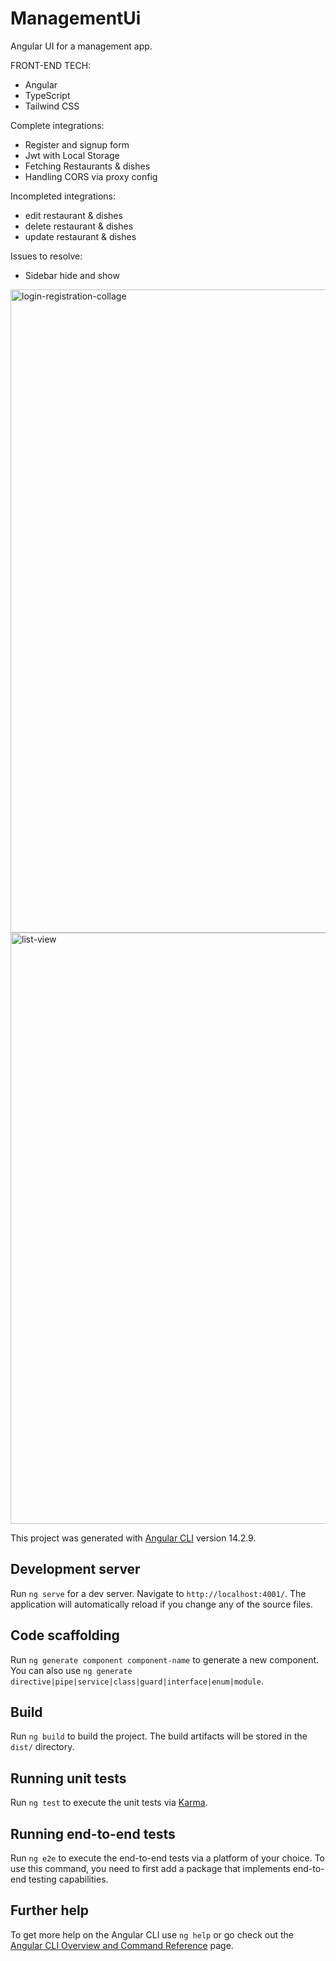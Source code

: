 # ManagementUi

Angular UI for a management app.

FRONT-END TECH:
- Angular
- TypeScript
- Tailwind CSS

Complete integrations:
- Register and signup form
- Jwt with Local Storage
- Fetching Restaurants & dishes
- Handling CORS via proxy config

Incompleted integrations:
- edit restaurant & dishes
- delete restaurant & dishes
- update restaurant & dishes

Issues to resolve:
- Sidebar hide and show

<img width="1029" alt="login-registration-collage" src="https://user-images.githubusercontent.com/6646024/204654888-46ed0063-f16a-4a7a-bcc7-38b5f67cd541.png">

<img width="946" alt="list-view" src="https://user-images.githubusercontent.com/6646024/204653282-76f15155-0c7b-4fe9-bccf-077420f08f3b.PNG">


This project was generated with [Angular CLI](https://github.com/angular/angular-cli) version 14.2.9.

## Development server

Run `ng serve` for a dev server. Navigate to `http://localhost:4001/`. The application will automatically reload if you change any of the source files.

## Code scaffolding

Run `ng generate component component-name` to generate a new component. You can also use `ng generate directive|pipe|service|class|guard|interface|enum|module`.

## Build

Run `ng build` to build the project. The build artifacts will be stored in the `dist/` directory.

## Running unit tests

Run `ng test` to execute the unit tests via [Karma](https://karma-runner.github.io).

## Running end-to-end tests

Run `ng e2e` to execute the end-to-end tests via a platform of your choice. To use this command, you need to first add a package that implements end-to-end testing capabilities.

## Further help

To get more help on the Angular CLI use `ng help` or go check out the [Angular CLI Overview and Command Reference](https://angular.io/cli) page.
